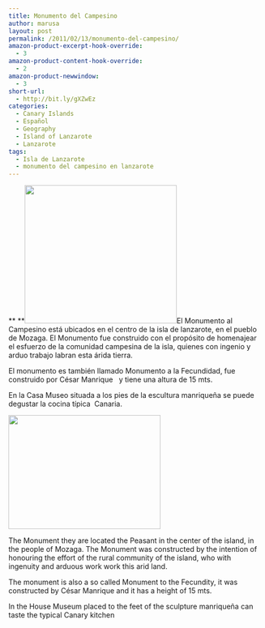 ```yaml
---
title: Monumento del Campesino
author: marusa
layout: post
permalink: /2011/02/13/monumento-del-campesino/
amazon-product-excerpt-hook-override:
  - 3
amazon-product-content-hook-override:
  - 2
amazon-product-newwindow:
  - 3
short-url:
  - http://bit.ly/gXZwEz
categories:
  - Canary Islands
  - Español
  - Geography
  - Island of Lanzarote
  - Lanzarote
tags:
  - Isla de Lanzarote
  - monumento del campesino en lanzarote
---
```

** **[<img class="alignnone size-medium wp-image-612" src="http://blogs.bikecrawler.com/wp-content/uploads/2011/02/monumento-al-campesino-en-san-bartolome-lanzarote1-300x273.jpg" alt="" width="300" height="273" />][1]El Monumento al Campesino está ubicados en el centro de la isla de lanzarote, en el pueblo de Mozaga. El Monumento fue construido con el propósito de homenajear el esfuerzo de la comunidad campesina de la isla, quienes con ingenio y arduo trabajo labran esta árida tierra.

El monumento es también llamado Monumento a la Fecundidad, fue construido por César Manrique   y tiene una altura de 15 mts.

En la Casa Museo situada a los pies de la escultura manriqueña se puede degustar la cocina típica  Canaria.

[<img class="alignnone size-medium wp-image-614" src="http://blogs.bikecrawler.com/wp-content/uploads/2011/02/CONVAR274-300x225.jpg" alt="" width="300" height="225" />][2]

The Monument they are located the Peasant in the center of the island, in the people of Mozaga. The Monument was constructed by the intention of honouring the effort of the rural community of the island, who with ingenuity and arduous work work this arid land.

The monument is also a so called Monument to the Fecundity, it was constructed by César Manrique and it has a height of 15 mts.

In the House Museum placed to the feet of the sculpture manriqueña can taste the typical Canary kitchen

 [1]: http://blogs.bikecrawler.com/wp-content/uploads/2011/02/monumento-al-campesino-en-san-bartolome-lanzarote1.jpg
 [2]: http://blogs.bikecrawler.com/wp-content/uploads/2011/02/CONVAR274.jpg